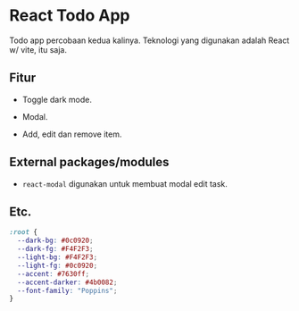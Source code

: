 # React Todo App

Todo app percobaan kedua kalinya. Teknologi yang digunakan adalah React w/ vite, itu saja.

## Fitur

- Toggle dark mode.

- Modal.

- Add, edit dan remove item.

## External packages/modules

- `react-modal` digunakan untuk membuat modal edit task.

## Etc.

```css
:root {
  --dark-bg: #0c0920;
  --dark-fg: #F4F2F3;
  --light-bg: #F4F2F3;
  --light-fg: #0c0920;
  --accent: #7630ff;
  --accent-darker: #4b0082;
  --font-family: "Poppins";
}
```